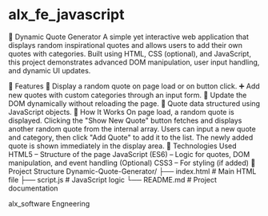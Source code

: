 # alx_fe_javascript

🧠 Dynamic Quote Generator
A simple yet interactive web application that displays random inspirational quotes and allows users to add their own quotes with categories. Built using HTML, CSS (optional), and JavaScript, this project demonstrates advanced DOM manipulation, user input handling, and dynamic UI updates.

📌 Features
🎲 Display a random quote on page load or on button click.
➕ Add new quotes with custom categories through an input form.
🔄 Update the DOM dynamically without reloading the page.
🧠 Quote data structured using JavaScript objects.
🚀 How It Works
On page load, a random quote is displayed.
Clicking the "Show New Quote" button fetches and displays another random quote from the internal array.
Users can input a new quote and category, then click "Add Quote" to add it to the list.
The newly added quote is shown immediately in the display area.
🧱 Technologies Used
HTML5 – Structure of the page
JavaScript (ES6) – Logic for quotes, DOM manipulation, and event handling
(Optional) CSS3 – For styling (if added)
📂 Project Structure
Dynamic-Quote-Generator/
├── index.html       # Main HTML file
├── script.js        # JavaScript logic
└── README.md        # Project documentation



alx_software Engneering